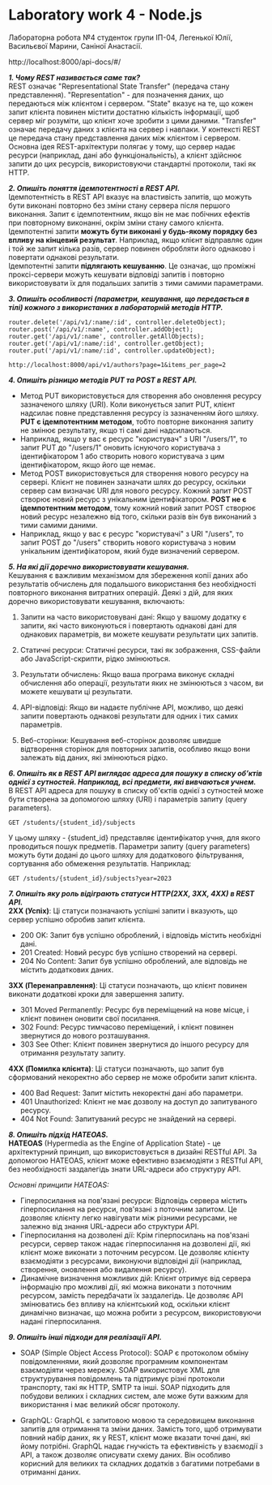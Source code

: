 # Laboratory work 4 - Node.js

Лабораторна робота №4 студенток групи ІП-04, Легенької Юлії, Васильєвої Марини, Саніної Анастасії.

http://localhost:8000/api-docs/#/

**_1. Чому REST називається саме так?_**
<br/>
REST означає "Representational State Transfer" (передача стану представлення). "Representation" - для позначення даних, що передаються між клієнтом і сервером. "State" вказує на те, що кожен запит клієнта повинен містити достатню кількість інформації, щоб сервер міг розуміти, що клієнт хоче зробити з цими даними. "Transfer" означає передачу даних з клієнта на сервер і навпаки. У контексті REST це передача стану представлення даних між клієнтом і сервером.
<br/>
Основна ідея REST-архітектури полягає у тому, що сервер надає ресурси (наприклад, дані або функціональність), а клієнт здійснює запити до цих ресурсів, використовуючи стандартні протоколи, такі як HTTP.

**_2. Опишіть поняття ідемпотентності в REST API._**
<br/>
Ідемпотентність в REST API вказує на властивість запитів, що можуть бути виконані повторно без зміни стану сервера після першого виконання. Запит є ідемпотентним, якщо він не має побічних ефектів при повторному виконанні, окрім зміни стану самого клієнта.
<br/>
Ідемпотентні запити **можуть бути виконані у будь-якому порядку без впливу на кінцевий результат**. Наприклад, якщо клієнт відправляє один і той же запит кілька разів, сервер повинен обробляти його однаково і повертати однакові результати.
<br/>
Ідемпотентні запити **підлягають кешуванню**. Це означає, що проміжні проксі-сервери можуть кешувати відповіді запитів і повторно використовувати їх для подальших запитів з тими самими параметрами.

**_3. Опишіть особливості (параметри, кешування, що передається в тілі) кожного з
використаних в лабораторній методів HTTP._**
<br/>
```
router.delete('/api/v1/:name/:id', controller.deleteObject);
router.post('/api/v1/:name', controller.addObject);
router.get('/api/v1/:name', controller.getAllObjects);
router.get('/api/v1/:name/:id', controller.getObject);
router.put('/api/v1/:name/:id', controller.updateObject);

http://localhost:8000/api/v1/authors?page=1&items_per_page=2
```

**_4. Опишіть різницю методів PUT та POST в REST API._**
<br/>
- Метод PUT використовується для створення або оновлення ресурсу зазначеного шляху (URI). Коли виконується запит PUT, клієнт надсилає повне представлення ресурсу із зазначенням його шляху. **PUT є ідемпотентним методом**, тобто повторне виконання запиту не змінює результату, якщо ті самі дані надсилаються.
- Наприклад, якщо у вас є ресурс "користувач" з URI "/users/1", то запит PUT до "/users/1" оновить існуючого користувача з ідентифікатором 1 або створить нового користувача з цим ідентифікатором, якщо його ще немає.
- Метод POST використовується для створення нового ресурсу на сервері. Клієнт не повинен зазначати шлях до ресурсу, оскільки сервер сам визначає URI для нового ресурсу. Кожний запит POST створює новий ресурс з унікальним ідентифікатором. **POST не є ідемпотентним методом**, тому кожний новий запит POST створює новий ресурс незалежно від того, скільки разів він був виконаний з тими самими даними.
- Наприклад, якщо у вас є ресурс "користувачі" з URI "/users", то запит POST до "/users" створить нового користувача з новим унікальним ідентифікатором, який буде визначений сервером.


**_5. На які дії доречно використовувати кешування._**
<br/>
Кешування є важливим механізмом для збереження копії даних або результатів обчислень для подальшого використання без необхідності повторного виконання витратних операцій. Деякі з дій, для яких доречно використовувати кешування, включають:

1. Запити на часто використовувані дані: Якщо у вашому додатку є запити, які часто виконуються і повертають однакові дані для однакових параметрів, ви можете кешувати результати цих запитів. 

2. Статичні ресурси: Статичні ресурси, такі як зображення, CSS-файли або JavaScript-скрипти, рідко змінюються.

3. Результати обчислень: Якщо ваша програма виконує складні обчислення або операції, результати яких не змінюються з часом, ви можете кешувати ці результати.

4. API-відповіді: Якщо ви надаєте публічне API, можливо, що деякі запити повертають однакові результати для одних і тих самих параметрів.

5. Веб-сторінки: Кешування веб-сторінок дозволяє швидше відтворення сторінок для повторних запитів, особливо якщо вони залежать від даних, які змінюються рідко.

**_6. Опишіть як в REST API виглядає адреса для пошуку в списку обʼктів однієї з
сутностей. Наприклад, всі предмети, які вивчаються учнем._**
<br/>
В REST API адреса для пошуку в списку об'єктів однієї з сутностей може бути створена за допомогою шляху (URI) і параметрів запиту (query parameters).

```
GET /students/{student_id}/subjects
```
У цьому шляху - {student_id} представляє ідентифікатор учня, для якого проводиться пошук предметів. 
Параметри запиту (query parameters) можуть бути додані до цього шляху для додаткового фільтрування, сортування або обмеження результатів. Наприклад:
```
GET /students/{student_id}/subjects?year=2023
```

**_7. Опишіть яку роль відіграють статуси HTTP(2XX, 3XX, 4XX) в REST API._**
<br/>
**2XX (Успіх)**: Ці статуси позначають успішні запити і вказують, що сервер успішно обробив запит клієнта. 
- 200 OK: Запит був успішно оброблений, і відповідь містить необхідні дані.
- 201 Created: Новий ресурс був успішно створений на сервері.
- 204 No Content: Запит був успішно оброблений, але відповідь не містить додаткових даних.

**3XX (Перенаправлення)**: Ці статуси позначають, що клієнт повинен виконати додаткові кроки для завершення запиту. 
- 301 Moved Permanently: Ресурс був переміщений на нове місце, і клієнт повинен оновити свої посилання.
- 302 Found: Ресурс тимчасово переміщений, і клієнт повинен звернутися до нового розташування.
- 303 See Other: Клієнт повинен звернутися до іншого ресурсу для отримання результату запиту.

**4XX (Помилка клієнта)**: Ці статуси позначають, що запит був сформований некоректно або сервер не може обробити запит клієнта. 
- 400 Bad Request: Запит містить некоректні дані або параметри.
- 401 Unauthorized: Клієнт не має дозволу на доступ до запитуваного ресурсу.
- 404 Not Found: Запитуваний ресурс не знайдений на сервері.

**_8. Опишіть підхід HATEOAS._**
<br/>
**HATEOAS** (Hypermedia as the Engine of Application State) - це архітектурний принцип, що використовується в дизайні RESTful API. За допомогою HATEOAS, клієнт може ефективно взаємодіяти з RESTful API, без необхідності заздалегідь знати URL-адреси або структуру API.

*Основні принципи HATEOAS:*

- Гіперпосилання на пов'язані ресурси: Відповідь сервера містить гіперпосилання на ресурси, пов'язані з поточним запитом. Це дозволяє клієнту легко навігувати між різними ресурсами, не залежно від знання URL-адреси або структури API.
- Гіперпосилання на дозволені дії: Крім гіперпосилань на пов'язані ресурси, сервер також надає гіперпосилання на дозволені дії, які клієнт може виконати з поточним ресурсом. Це дозволяє клієнту взаємодіяти з ресурсами, виконуючи відповідні дії (наприклад, створення, оновлення або видалення ресурсу).
- Динамічне визначення можливих дій: Клієнт отримує від сервера інформацію про можливі дії, які можна виконати з поточним ресурсом, замість передбачати їх заздалегідь. Це дозволяє API змінюватись без впливу на клієнтський код, оскільки клієнт динамічно визначає, що можна робити з ресурсом, використовуючи надані гіперпосилання.

**_9. Опишіть інші підходи для реалізації API._**
- SOAP (Simple Object Access Protocol): SOAP є протоколом обміну повідомленнями, який дозволяє програмним компонентам взаємодіяти через мережу. SOAP використовує XML для структурування повідомлень та підтримує різні протоколи транспорту, такі як HTTP, SMTP та інші. SOAP підходить для побудови великих і складних систем, але може бути важким для використання і має великий обсяг протоколу.

- GraphQL: GraphQL є запитовою мовою та середовищем виконання запитів для отримання та зміни даних. Замість того, щоб отримувати повний набір даних, як у REST, клієнт може вказати точні дані, які йому потрібні. GraphQL надає гнучкість та ефективність у взаємодії з API, а також дозволяє описувати схему даних. Він особливо корисний для великих та складних додатків з багатими потребами в отриманні даних.